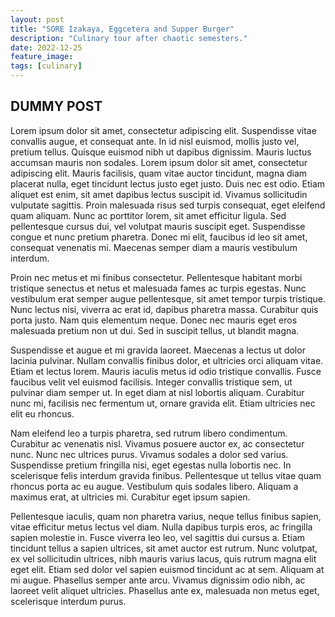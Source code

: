 ```yaml
---
layout: post
title: "SORE Izakaya, Eggcetera and Supper Burger"
description: "Culinary tour after chaotic semesters."
date: 2022-12-25
feature_image: 
tags: [culinary]
---
```


## DUMMY POST
Lorem ipsum dolor sit amet, consectetur adipiscing elit. Suspendisse vitae convallis augue, et consequat ante. In id nisl euismod, mollis justo vel, pretium tellus. Quisque euismod nibh ut dapibus dignissim. Mauris luctus accumsan mauris non sodales. Lorem ipsum dolor sit amet, consectetur adipiscing elit. Mauris facilisis, quam vitae auctor tincidunt, magna diam placerat nulla, eget tincidunt lectus justo eget justo. Duis nec est odio. Etiam aliquet est enim, sit amet dapibus lectus suscipit id. Vivamus sollicitudin vulputate sagittis. Proin malesuada risus sed turpis consequat, eget eleifend quam aliquam. Nunc ac porttitor lorem, sit amet efficitur ligula. Sed pellentesque cursus dui, vel volutpat mauris suscipit eget. Suspendisse congue et nunc pretium pharetra. Donec mi elit, faucibus id leo sit amet, consequat venenatis mi. Maecenas semper diam a mauris vestibulum interdum.

Proin nec metus et mi finibus consectetur. Pellentesque habitant morbi tristique senectus et netus et malesuada fames ac turpis egestas. Nunc vestibulum erat semper augue pellentesque, sit amet tempor turpis tristique. Nunc lectus nisi, viverra ac erat id, dapibus pharetra massa. Curabitur quis porta justo. Nam quis elementum neque. Donec nec mauris eget eros malesuada pretium non ut dui. Sed in suscipit tellus, ut blandit magna.

Suspendisse et augue et mi gravida laoreet. Maecenas a lectus ut dolor lacinia pulvinar. Nullam convallis finibus dolor, et ultricies orci aliquam vitae. Etiam et lectus lorem. Mauris iaculis metus id odio tristique convallis. Fusce faucibus velit vel euismod facilisis. Integer convallis tristique sem, ut pulvinar diam semper ut. In eget diam at nisl lobortis aliquam. Curabitur nunc mi, facilisis nec fermentum ut, ornare gravida elit. Etiam ultricies nec elit eu rhoncus.

Nam eleifend leo a turpis pharetra, sed rutrum libero condimentum. Curabitur ac venenatis nisl. Vivamus posuere auctor ex, ac consectetur nunc. Nunc nec ultrices purus. Vivamus sodales a dolor sed varius. Suspendisse pretium fringilla nisi, eget egestas nulla lobortis nec. In scelerisque felis interdum gravida finibus. Pellentesque ut tellus vitae quam rhoncus porta ac eu augue. Vestibulum quis sodales libero. Aliquam a maximus erat, at ultricies mi. Curabitur eget ipsum sapien.

Pellentesque iaculis, quam non pharetra varius, neque tellus finibus sapien, vitae efficitur metus lectus vel diam. Nulla dapibus turpis eros, ac fringilla sapien molestie in. Fusce viverra leo leo, vel sagittis dui cursus a. Etiam tincidunt tellus a sapien ultrices, sit amet auctor est rutrum. Nunc volutpat, ex vel sollicitudin ultrices, nibh mauris varius lacus, quis rutrum magna elit eget elit. Etiam sed dolor vel sapien euismod tincidunt ac at sem. Aliquam at mi augue. Phasellus semper ante arcu. Vivamus dignissim odio nibh, ac laoreet velit aliquet ultricies. Phasellus ante ex, malesuada non metus eget, scelerisque interdum purus.